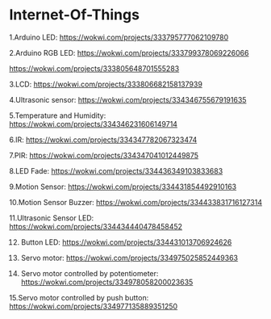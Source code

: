 # Internet-Of-Things
1.Arduino LED:
https://wokwi.com/projects/333795777062109780

2.Arduino RGB LED:
https://wokwi.com/projects/333799378069226066

https://wokwi.com/projects/333805648701555283

3.LCD:
https://wokwi.com/projects/333806682158137939

4.Ultrasonic sensor:
https://wokwi.com/projects/334346755679191635

5.Temperature and Humidity:
https://wokwi.com/projects/334346231606149714

6.IR:
https://wokwi.com/projects/334347782067323474

7.PIR:
https://wokwi.com/projects/334347041012449875

8.LED Fade:
https://wokwi.com/projects/334436349103833683

9.Motion Sensor:
https://wokwi.com/projects/334431854492910163

10.Motion Sensor Buzzer:
https://wokwi.com/projects/334433831716127314

11.Ultrasonic Sensor LED:
https://wokwi.com/projects/334434440478458452

12. Button LED:
https://wokwi.com/projects/334431013706924626

13. Servo motor:
https://wokwi.com/projects/334975025852449363

14. Servo motor controlled by potentiometer:
https://wokwi.com/projects/334978058200023635

15.Servo motor controlled by push button:
https://wokwi.com/projects/334977135889351250
